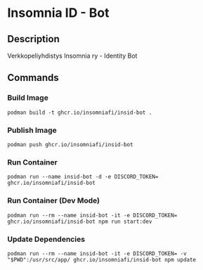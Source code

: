 # Insomnia ID - Bot

## Description
Verkkopeliyhdistys Insomnia ry - Identity Bot

## Commands

### Build Image

`podman build -t ghcr.io/insomniafi/insid-bot .`

### Publish Image
`podman push ghcr.io/insomniafi/insid-bot`

### Run Container

`podman run --name insid-bot -d -e DISCORD_TOKEN= ghcr.io/insomniafi/insid-bot`

### Run Container (Dev Mode)

`podman run --rm --name insid-bot -it -e DISCORD_TOKEN= ghcr.io/insomniafi/insid-bot npm run start:dev`

### Update Dependencies
`podman run --rm --name insid-bot -it -e DISCORD_TOKEN= -v "$PWD":/usr/src/app/ ghcr.io/insomniafi/insid-bot npm update`
